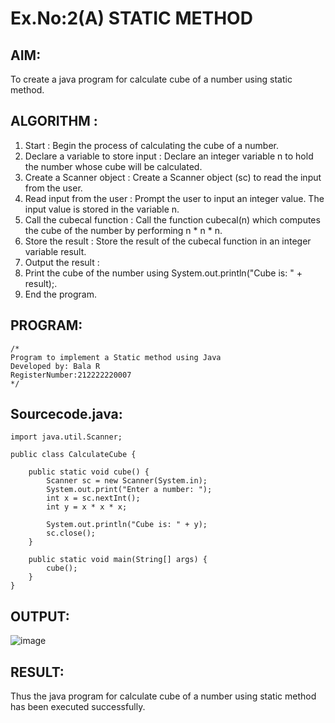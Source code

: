 # Ex.No:2(A)  STATIC METHOD

## AIM:
To create a java program for calculate cube of a number using static method.

## ALGORITHM :
1.  Start : Begin the process of calculating the cube of a number.
2.	Declare a variable to store input : Declare an integer variable n to hold the number whose cube will be calculated.
3.	Create a Scanner object : Create a Scanner object (sc) to read the input from the user.
4.	Read input from the user : Prompt the user to input an integer value. The input value is stored in the variable n.
5.	Call the cubecal function : Call the function cubecal(n) which computes the cube of the number by performing n * n * n.
6.	Store the result : Store the result of the cubecal function in an integer variable result.
7.	Output the result :
8.	Print the cube of the number using System.out.println("Cube is: " + result);.
9.	End the program.

## PROGRAM:
 ```
/*
Program to implement a Static method using Java
Developed by: Bala R
RegisterNumber:212222220007
*/
```

## Sourcecode.java:
```
import java.util.Scanner;

public class CalculateCube {

    public static void cube() {
        Scanner sc = new Scanner(System.in);
        System.out.print("Enter a number: ");
        int x = sc.nextInt();
        int y = x * x * x;

        System.out.println("Cube is: " + y);
        sc.close(); 
    }

    public static void main(String[] args) {
        cube();
    }
}

```

## OUTPUT:

![image](https://github.com/user-attachments/assets/f09e3b92-2673-4797-af08-8f1626d3edac)


## RESULT:
Thus the java program for calculate cube of a number using static method has been executed successfully.

